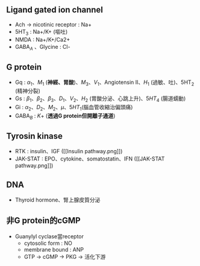## Ligand gated ion channel
- Ach -> nicotinic receptor : Na+
- 5HT$_3$ : Na+/K+ (嘔吐)
- NMDA : Na+/K+/Ca2+
- GABA$_A$ 、Glycine : Cl-
## G protein
- Gq : $\alpha_1、M_1$ (**神經、胃酸**)、$M_3、V_1$、Angiotensin II、$H_1$ (過敏、吐)、5HT$_2$ (精神分裂)
- Gs : $\beta_1、\beta_2、\beta_3、D_1、V_2、H_2$ (胃酸分泌、心跳上升)、$5HT_4$ (腸道蠕動)
- Gi : $\alpha_2、D_2、M_2、\mu$、$5HT_1$(腦血管收縮治偏頭痛)
- GABA$_B$ : $K+$ (**透過G protein但開離子通道**)
## Tyrosin kinase
- RTK : insulin、IGF ([[Insulin pathway.png]])
- JAK-STAT : EPO、cytokine、somatostatin、IFN ([[JAK-STAT pathway.png]])
## DNA
- Thyroid hormone、腎上腺皮質分泌
## 非G protein的cGMP
- Guanylyl cyclase當receptor
	- cytosolic form : NO
	- membrane bound : ANP
	- GTP -> cGMP -> PKG -> 活化下游